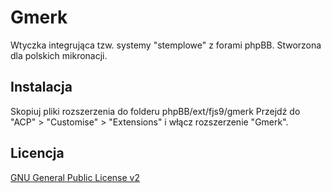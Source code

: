 # Gmerk
Wtyczka integrująca tzw. systemy "stemplowe" z forami phpBB. Stworzona dla polskich mikronacji.

## Instalacja
Skopiuj pliki rozszerzenia do folderu phpBB/ext/fjs9/gmerk
Przejdź do "ACP" > "Customise" > "Extensions" i włącz rozszerzenie "Gmerk".

## Licencja
[GNU General Public License v2](LICENSE)